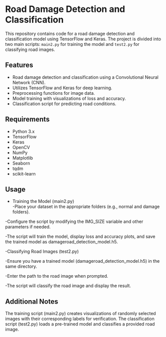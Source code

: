 # Road Damage Detection and Classification

This repository contains code for a road damage detection and classification model using TensorFlow and Keras. The project is divided into two main scripts: `main2.py` for training the model and `test2.py` for classifying road images.

## Features

- Road damage detection and classification using a Convolutional Neural Network (CNN).
- Utilizes TensorFlow and Keras for deep learning.
- Preprocessing functions for image data.
- Model training with visualizations of loss and accuracy.
- Classification script for predicting road conditions.

## Requirements

- Python 3.x
- TensorFlow
- Keras
- OpenCV
- NumPy
- Matplotlib
- Seaborn
- tqdm
- scikit-learn
  
## Usage
- Training the Model (main2.py)
  <br/>
-Place your dataset in the appropriate folders (e.g., normal and damage folders).

-Configure the script by modifying the IMG_SIZE variable and other parameters if needed.

-The script will train the model, display loss and accuracy plots, and save the trained model as damageroad_detection_model.h5.

-Classifying Road Images (test2.py)

-Ensure you have a trained model (damageroad_detection_model.h5) in the same directory.

-Enter the path to the road image when prompted.

-The script will classify the road image and display the result.

## Additional Notes
The training script (main2.py) creates visualizations of randomly selected images with their corresponding labels for verification.
The classification script (test2.py) loads a pre-trained model and classifies a provided road image.
